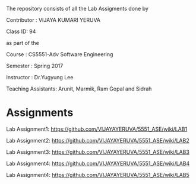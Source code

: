The repository consists of all the Lab Assigments done by

Contributor : VIJAYA KUMARI YERUVA

Class ID: 94

as part of the

Course : CS5551-Adv Software Engineering

Semester : Spring 2017

Instructor : Dr.Yugyung Lee

Teaching Assistants: Arunit, Marmik, Ram Gopal and Sidrah


# Assignments

Lab Assignment1: https://github.com/VIJAYAYERUVA/5551_ASE/wiki/LAB1

Lab Assignment2: https://github.com/VIJAYAYERUVA/5551_ASE/wiki/LAB2

Lab Assignment3: https://github.com/VIJAYAYERUVA/5551_ASE/wiki/LAB3

Lab Assignment4: https://github.com/VIJAYAYERUVA/5551_ASE/wiki/LAB4

Lab Assignment4: https://github.com/VIJAYAYERUVA/5551_ASE/wiki/LAB5
